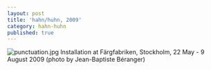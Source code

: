 ```yaml
---
layout: post
title: 'hahn/huhn, 2009'
category: hahn-huhn
published: true
---
```


![punctuation.jpg]({{site.baseurl}}/assets/img/2016_Postscript_III_V_Berlin_01.jpg)
Installation at Färgfabriken, Stockholm, 22 May - 9 August 2009 (photo by Jean-Baptiste Béranger)
